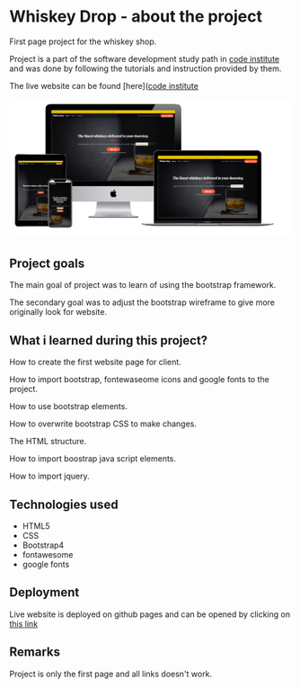 # Whiskey Drop - about the project

First page project for the whiskey shop.

Project is a part of the software development study path in [code institute](https://codeinstitute.net/) and was done by following the tutorials and instruction provided by them.

The live website can be found [here]([code institute](https://dejvoss.github.io/cs_whiskey_drop/)

![website mockups](images/mockup.png)

## Project goals

The main goal of project was to learn of using the bootstrap framework.

The secondary goal was to adjust the bootstrap wireframe to give more originally look for website.

## What i learned during this project?

How to create the first website page for client.

How to import bootstrap, fontewaseome icons and google fonts to the project.

How to use bootstrap elements.

How to overwrite bootstrap CSS to make changes.

The HTML structure.

How to import boostrap java script elements.

How to import jquery.
## Technologies used

* HTML5
* CSS
* Bootstrap4
* fontawesome
* google fonts


## Deployment

Live website is deployed on github pages and can be opened by clicking on [this link](https://dejvoss.github.io/cs_whiskey_drop/)
## Remarks

Project is only the first page and all links doesn't work.